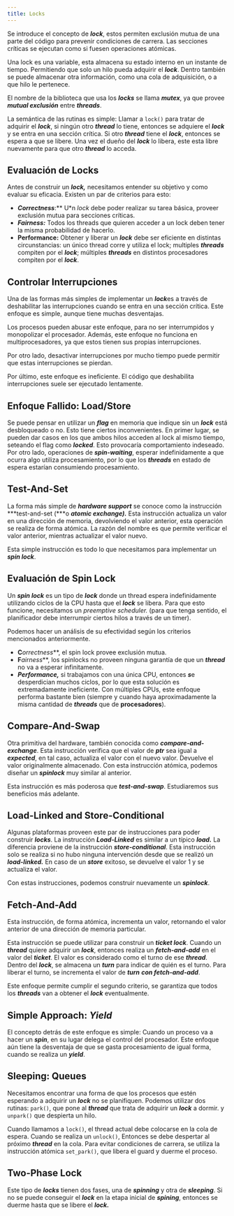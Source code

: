 ```yaml
---
title: Locks
---
```


Se introduce el concepto de ***lock***, estos permiten exclusión mutua de una parte del código para prevenir condiciones de carrera. Las secciones críticas se ejecutan como si fuesen operaciones atómicas.

Una lock es una variable, esta almacena su estado interno en un instante de tiempo. Permitiendo que solo un hilo pueda adquirir el ***lock***. Dentro también se puede almacenar otra información, como una cola de adquisición, o a que hilo le pertenece.

El nombre de la biblioteca que usa los ***locks*** se llama ***mutex***, ya que provee ***mutual exclusión*** entre ***threads***.

La semántica de las rutinas es simple: Llamar a `lock()` para tratar de adquirir el ***lock***, si ningún otro ***thread*** lo tiene, entonces se adquiere el ***lock*** y se entra en una sección crítica. Si otro ***thread*** tiene el ***lock***, entonces se espera a que se libere. Una vez el dueño del ***lock*** lo libera, este esta libre nuevamente para que otro ***thread*** lo acceda.

## Evaluación de Locks

Antes de construir un ***lock,*** necesitamos entender su objetivo y como evaluar su eficacia. Existen un par de criterios para esto:

- ***Correctness***:** U*n *lock* debe poder realizar su tarea básica, proveer exclusión mutua para secciones críticas.
- ***Fairness:*** Todos los threads que quieren acceder a un lock deben tener la misma probabilidad de hacerlo.
- **Performance:** Obtener y liberar un ***lock*** debe ser eficiente en distintas circunstancias: un único thread corre y utiliza el lock; multiples ***threads*** compiten por el ***lock***; múltiples ***threads*** en distintos procesadores compiten por el ***lock***.

## Controlar Interrupciones

Una de las formas más simples de implementar un ***lock***es a través de deshabilitar las interrupciones cuando se entra en una sección crítica. Este enfoque es simple, aunque tiene muchas desventajas.

Los procesos pueden abusar este enfoque, para no ser interrumpidos y monopolizar el procesador. Además, este enfoque no funciona en multiprocesadores, ya que estos tienen sus propias interrupciones.

Por otro lado, desactivar interrupciones por mucho tiempo puede permitir que estas interrupciones se pierdan.

Por último, este enfoque es ineficiente. El código que deshabilita interrupciones suele ser ejecutado lentamente.

## Enfoque Fallido: Load/Store

Se puede pensar en utilizar un ***flag*** en memoria que indique sin un ***lock*** está desbloqueado o no. Esto tiene ciertos inconvenientes. En primer lugar, se pueden dar casos en los que ambos hilos acceden al lock al mismo tiempo, seteando el flag como ***locked***. Esto provocaría comportamiento indeseado. Por otro lado, operaciones de ***spin-waiting***, esperar indefinidamente a que ocurra algo utiliza procesamiento, por lo que los ***threads*** en estado de espera estarían consumiendo procesamiento.

## Test-And-Set

La forma más simple de ***hardware support*** se conoce como la instrucción ***test-and-set (***o ***atomic exchange).*** Esta instrucción actualiza un valor en una dirección de memoria, devolviendo el valor anterior, esta operación se realiza de forma atómica. La razón del nombre es que permite verificar el valor anterior, mientras actualizar el valor nuevo.

Esta simple instrucción es todo lo que necesitamos para implementar un ***spin lock***.

## Evaluación de Spin Lock

Un ***spin lock*** es un tipo de ***lock*** donde un thread espera indefinidamente utilizando ciclos de la CPU hasta que el ***lock*** se libera. Para que esto funcione, necesitamos un *preemptive scheduler.* (para que tenga sentido, el planificador debe interrumpir ciertos hilos a través de un timer).

Podemos hacer un análisis de su efectividad según los criterios mencionados anteriormente.

- **C***orrectness***, el spin lock provee exclusión mutua.
- **F***airness***, los spinlocks no proveen ninguna garantía de que un ***thread*** no va a esperar infinitamente.
- ***Performance,*** si trabajamos con una única CPU, entonces ***s***e desperdician muchos ciclos, por lo que esta solución es extremadamente ineficiente. Con múltiples CPUs, este enfoque performa bastante bien (siempre y cuando haya aproximadamente la misma cantidad de ***threads*** que de **procesadores**).

## Compare-And-Swap

Otra primitiva del hardware, también conocida como ***compare-and-exchange***. Esta instrucción verifica que el valor de ***ptr*** sea igual a ***expected***, en tal caso, actualiza el valor con el nuevo valor. Devuelve el valor originalmente almacenado. Con esta instrucción atómica, podemos diseñar un ***spinlock*** muy similar al anterior.

Esta instrucción es más poderosa que ***test-and-swap***. Estudiaremos sus beneficios más adelante.

## Load-Linked and Store-Conditional

Algunas plataformas proveen este par de instrucciones para poder construir ***locks***. La instrucción ***Load-Linked*** es similar a un típico ***load.*** La diferencia proviene de la instrucción ***store-conditional***. Esta instrucción solo se realiza si no hubo ninguna intervención desde que se realizó un ***load-linked.*** En caso de un ***store*** exitoso, se devuelve el valor 1 y se actualiza el valor.

Con estas instrucciones, podemos construir nuevamente un ***spinlock***.

## Fetch-And-Add

Esta instrucción, de forma atómica, incrementa un valor, retornando el valor anterior de una dirección de memoria particular.

Esta instrucción se puede utilizar para construir un ***ticket lock***. Cuando un ***thread*** quiere adquirir un ***lock***, entonces realiza un ***fetch-and-add*** en el valor del ***ticket***. El valor es considerado como el turno de ese ***thread***. Dentro del ***lock***, se almacena un ***turn*** para indicar de quién es el turno. Para liberar el turno, se incrementa el valor de ***turn*** ***con fetch-and-add***.

Este enfoque permite cumplir el segundo criterio, se garantiza que todos los ***threads*** van a obtener el ***lock*** eventualmente.

## Simple Approach: *Yield*

El concepto detrás de este enfoque es simple: Cuando un proceso va a hacer un ***spin***, en su lugar delega el control del procesador. Este enfoque aún tiene la desventaja de que se gasta procesamiento de igual forma, cuando se realiza un ***yield***.

## Sleeping: Queues

Necesitamos encontrar una forma de que los procesos que estén esperando a adquirir un ***lock*** no se planifiquen. Podemos utilizar dos rutinas: `park()`, que pone al ***thread*** que trata de adquirir un ***lock*** a dormir. y `unpark()` que despierta un hilo.

Cuando llamamos a `lock()`, el thread actual debe colocarse en la cola de espera. Cuando se realiza un `unlock()`, Entonces se debe despertar al próximo ***thread*** en la cola. Para evitar condiciones de carrera, se utiliza la instrucción atómica `set_park()`, que libera el guard y duerme el proceso.

## Two-Phase Lock

Este tipo de ***locks*** tienen dos fases, una de ***spinning*** y otra de ***sleeping***. Si no se puede conseguir el ***lock*** en la etapa inicial de ***spining***, entonces se duerme hasta que se libere el ***lock.***
